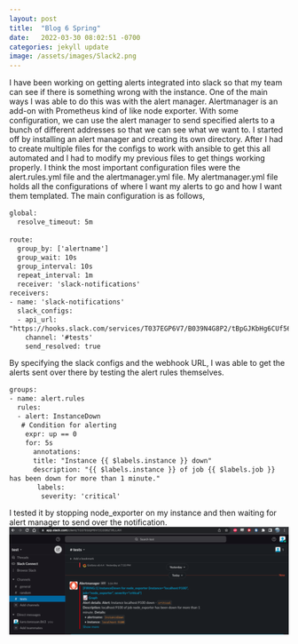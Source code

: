 ```yaml
---
layout: post
title:  "Blog 6 Spring"
date:   2022-03-30 08:02:51 -0700
categories: jekyll update
image: /assets/images/Slack2.png
---
```

I have been working on getting alerts integrated into slack so that my team can see if there is something wrong with the instance. One of the main ways I was able to do this was with the alert manager. Alertmanager is an add-on with Prometheus kind of like node exporter. With some configuration, we can use the alert manager to send specified alerts to a bunch of different addresses so that we can see what we want to. I started off by installing an alert manager and creating its own directory. After I had to create multiple files for the configs to work with ansible to get this all automated and I had to modify my previous files to get things working properly. I think the most important configuration files were the alert.rules.yml  file and the alertmanager.yml file. My alertmanager.yml file holds all the configurations of where I want my alerts to go and how I want them templated. 
The main configuration is as follows,
```
global:
  resolve_timeout: 5m

route:
  group_by: ['alertname']
  group_wait: 10s
  group_interval: 10s
  repeat_interval: 1m
  receiver: 'slack-notifications'
receivers:
- name: 'slack-notifications'
  slack_configs:
  - api_url: "https://hooks.slack.com/services/T037EGP6V7/B039N4G8P2/tBpGJKbHg6CUf56KIUlh7O"
    channel: '#tests'
    send_resolved: true
```
By specifying the slack configs and the webhook URL, I was able to get the alerts sent over there by testing the alert rules themselves.
```
groups:
- name: alert.rules
  rules:
  - alert: InstanceDown
   # Condition for alerting
    expr: up == 0
    for: 5s
      annotations:
      title: "Instance {{ $labels.instance }} down"
      description: "{{ $labels.instance }} of job {{ $labels.job }} has been down for more than 1 minute."
       labels:
        severity: 'critical'
```
I tested it by stopping node_exporter on my instance and then waiting for alert manager to send over the notification. 
![Alt Text](/assets/images/Slack2.png)